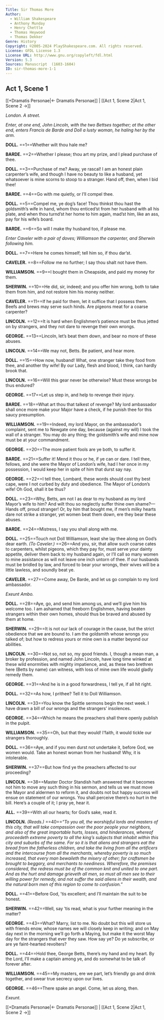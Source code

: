 ```yaml
---
Title: Sir Thomas More
Author: 
  - William Shakespeare
  - Anthony Munday
  - Henry Chettle
  - Thomas Heywood
  - Thomas Dekker
Genre: History
Copyright: ©2005-2024 PlayShakespeare.com. All rights reserved.
License: GFDL License 1.3
License URL: http://www.gnu.org/copyleft/fdl.html
Version: 5.3
Sources: Manuscript  (1603-1604)
ID: sir-thomas-more-1-1
---
```


## Act 1, Scene 1
[[+Dramatis Personae|← Dramatis Personae]] | [[Act 1, Scene 2|Act 1, Scene 2 →]]

*London. A street.*

*Enter, at one end, John Lincoln, with the two Bettses together; at the other end, enters Francis de Barde and Doll a lusty woman, he haling her by the arm.*

**DOLL.**
==1==Whether wilt thou hale me?

**BARDE.**
==2==Whether I please; thou art my prize, and I plead purchase of thee.

**DOLL.**
==3==Purchase of me? Away, ye rascal! I am an honest plain carpenter’s wife, and though I have no beauty to like a husband, yet whatsoever is mine scorns to stoop to a stranger. Hand off, then, when I bid thee!

**BARDE.**
==4==Go with me quietly, or I’ll compel thee.

**DOLL.**
==5==Compel me, ye dog’s face! Thou thinkst thou hast the goldsmith’s wife in hand, whom thou enticed’st from her husband with all his plate, and when thou turnd’st her home to him again, mad’st him, like an ass, pay for his wife’s board.

**BARDE.**
==6==So will I make thy husband too, if please me.

*Enter Caveler with a pair of doves; Williamson the carpenter, and Sherwin following him.*

**DOLL.**
==7==Here he comes himself; tell him so, if thou dar’st.

**CAVELER.**
==8==Follow me no further; I say thou shalt not have them.

**WILLIAMSON.**
==9==I bought them in Cheapside, and paid my money for them.

**SHERWIN.**
==10==He did, sir, indeed; and you offer him wrong, both to take them from him, and not restore him his money neither.

**CAVELER.**
==11==If he paid for them, let it suffice that I possess them. Beefs and brews may serve such hinds. Are pigeons meat for a coarse carpenter?

**LINCOLN.**
==12==It is hard when Englishmen’s patience must be thus jetted on by strangers, and they not dare to revenge their own wrongs.

**GEORGE.**
==13==Lincoln, let’s beat them down, and bear no more of these abuses.

**LINCOLN.**
==14==We may not, Betts. Be patient, and hear more.

**DOLL.**
==15==How now, husband! What, one stranger take they food from thee, and another thy wife! By our Lady, flesh and blood, I think, can hardly brook that.

**LINCOLN.**
==16==Will this gear never be otherwise? Must these wrongs be thus endured?

**GEORGE.**
==17==Let us step in, and help to revenge their injury.

**BARDE.**
==18==What art thou that talkest of revenge? My lord ambassador shall once more make your Major have a check, if he punish thee for this saucy presumption.

**WILLIAMSON.**
==19==Indeed, my lord Mayor, on the ambassador’s complaint, sent me to Newgate one day, because (against my will) I took the wall of a stranger. You may do any thing; the goldsmith’s wife and mine now must be at your commandment.

**GEORGE.**
==20==The more patient fools are ye both, to suffer it.

**BARDE.**
==21==Suffer it! Mend it thou or he, if ye can or dare. I tell thee, fellows, and she were the Mayor of London’s wife, had I her once in my possession, I would keep her in spite of him that durst say nay.

**GEORGE.**
==22==I tell thee, Lombard, these words should cost thy best cape, were I not curbed by duty and obedience. The Mayor of London’s wife! Oh God, shall it be thus?

**DOLL.**
==23==Why, Betts, am not I as dear to my husband as my lord Mayor’s wife to him? And wilt thou so neglectly suffer thine own shame?—Hands off, proud stranger! Or, by him that bought me, if men’s milky hearts dare not strike a stranger, yet women beat them down, ere they bear these abuses.

**BARDE.**
==24==Mistress, I say you shall along with me.

**DOLL.**
==25==Touch not Doll Williamson, least she lay thee along on God’s dear earth.
*(To Caveler.)*
==26==And you, sir, that allow such coarse cates to carpenters, whilst pigeons, which they pay for, must serve your dainty appetite, deliver them back to my husband again, or I’ll call so many women to mine assistance as will not leave one inch untorn of thee. If our husbands must be bridled by law, and forced to bear your wrongs, their wives will be a little lawless, and soundly beat ye.

**CAVELER.**
==27==Come away, De Barde, and let us go complain to my lord ambassador.

*Exeunt Ambo.*

**DOLL.**
==28==Aye, go, and send him among us, and we’ll give him his welcome too. I am ashamed that freeborn Englishmen, having beaten strangers within their own homes, should thus be braved and abused by them at home.

**SHERWIN.**
==29==It is not our lack of courage in the cause, but the strict obedience that we are bound to. I am the goldsmith whose wrongs you talked of; but how to redress yours or mine own is a matter beyond our abilities.

**LINCOLN.**
==30==Not so, not so, my good friends. I, though a mean man, a broker by profession, and named John Lincoln, have long time winked at these wild enormities with mighty impatience, and, as these two brethren here (Betts by name) can witness, with loss of mine own life would gladly remedy them.

**GEORGE.**
==31==And he is in a good forwardness, I tell ye, if all hit right.

**DOLL.**
==32==As how, I prithee? Tell it to Doll Williamson.

**LINCOLN.**
==33==You know the Spittle sermons begin the next week. I have drawn a bill of our wrongs and the strangers’ insolences.

**GEORGE.**
==34==Which he means the preachers shall there openly publish in the pulpit.

**WILLIAMSON.**
==35==Oh, but that they would! I’faith, it would tickle our strangers thoroughly.

**DOLL.**
==36==Aye, and if you men durst not undertake it, before God, we women would. Take an honest woman from her husband! Why, it is intolerable.

**SHERWIN.**
==37==But how find ye the preachers affected to our proceeding?

**LINCOLN.**
==38==Master Doctor Standish hath answered that it becomes not him to move any such thing in his sermon, and tells us we must move the Mayor and aldermen to reform it, and doubts not but happy success will ensue on statement of our wrongs. You shall perceive there’s no hurt in the bill. Here’s a couple of it; I pray ye, hear it.

**ALL.**
==39==With all our hearts; for God’s sake, read it.

**LINCOLN.**
*(Reads.)*
==40==*“To you all, the worshipful lords and masters of this city, that will take compassion over the poor people your neighbors, and also of the great importable hurts, losses, and hinderances, whereof proceedeth extreme poverty to all the king’s subjects that inhabit within this city and suburbs of the same. For so it is that aliens and strangers eat the bread from the fatherless children, and take the living from all the artificers and the intercourse from all the merchants, whereby poverty is so much increased, that every man bewaileth the misery of other; for craftsmen be brought to beggary, and merchants to neediness. Wherefore, the premises considered, the redress must be of the common knit and united to one part. And as the hurt and damage grieveth all men, so must all men see to their willing power for remedy, and not suffer the said aliens in their wealth, and the natural born men of this region to come to confusion.”*

**DOLL.**
==41==Before God, ’tis excellent; and I’ll maintain the suit to be honest.

**SHERWIN.**
==42==Well, say ’tis read, what is your further meaning in the matter?

**GEORGE.**
==43==What? Marry, list to me. No doubt but this will store us with friends enow, whose names we will closely keep in writing; and on May day next in the morning we’ll go forth a Maying, but make it the worst May day for the strangers that ever they saw. How say ye? Do ye subscribe, or are ye faint-hearted revolters?

**DOLL.**
==44==Hold thee, George Betts, there’s my hand and my heart. By the Lord, I’ll make a captain among ye, and do somewhat to be talk of forever after.

**WILLIAMSON.**
==45==My masters, ere we part, let’s friendly go and drink together, and swear true secrecy upon our lives.

**GEORGE.**
==46==There spake an angel. Come, let us along, then.

*Exeunt.*

[[+Dramatis Personae|← Dramatis Personae]] | [[Act 1, Scene 2|Act 1, Scene 2 →]]